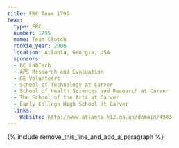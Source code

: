 ```yaml
---
title: FRC Team 1795
team:
  type: FRC
  number: 1795
  name: Team Clutch
  rookie_year: 2006
  location: Atlanta, Georgia, USA
  sponsors:
  - BC LabTech
  - APS Research and Evaluation
  - GE Volunteers
  - School of Technology at Carver
  - School of Health Sciences and Research at Carver
  - The School of the Arts at Carver
  - Early College High School at Carver
  links:
    Website: http://www.atlanta.k12.ga.us/domain/4983
---
```


{% include remove_this_line_and_add_a_paragraph %}